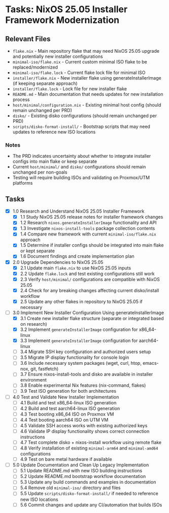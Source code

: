 # Tasks: NixOS 25.05 Installer Framework Modernization

## Relevant Files

- `flake.nix` - Main repository flake that may need NixOS 25.05 upgrade and potentially new installer configurations
- `minimal-iso/flake.nix` - Current custom minimal ISO flake to be replaced/modernized
- `minimal-iso/flake.lock` - Current flake lock file for minimal ISO
- `installer/flake.nix` - New installer flake using generateInstallerImage (if keeping separate approach)
- `installer/flake.lock` - Lock file for new installer flake
- `README.md` - Main documentation that needs updates for new installation process
- `host/minimal/configuration.nix` - Existing minimal host config (should remain unchanged per PRD)
- `disko/` - Existing disko configurations (should remain unchanged per PRD)
- `scripts/disko-format-install/` - Bootstrap scripts that may need updates to reference new ISO locations

### Notes

- The PRD indicates uncertainty about whether to integrate installer configs into main flake or keep separate
- Current `host/minimal/` and `disko/` configurations should remain unchanged per non-goals
- Testing will require building ISOs and validating on Proxmox/UTM platforms

## Tasks

- [x] 1.0 Research and Understand NixOS 25.05 Installer Framework
  - [x] 1.1 Study NixOS 25.05 release notes for installer framework changes
  - [x] 1.2 Research `nixos.generateInstallerImage` functionality and API
  - [x] 1.3 Investigate `nixos-install-tools` package collection contents
  - [x] 1.4 Compare new framework with current `minimal-iso/flake.nix` approach
  - [x] 1.5 Determine if installer configs should be integrated into main flake or kept separate
  - [x] 1.6 Document findings and create implementation plan
- [x] 2.0 Upgrade Dependencies to NixOS 25.05
  - [x] 2.1 Update main `flake.nix` to use NixOS 25.05 inputs
  - [x] 2.2 Update `flake.lock` and test existing configurations still work
  - [x] 2.3 Verify `host/minimal/` configurations are compatible with NixOS 25.05
  - [x] 2.4 Check for any breaking changes affecting current disko/install workflow
  - [x] 2.5 Update any other flakes in repository to NixOS 25.05 if necessary
- [ ] 3.0 Implement New Installer Configuration Using generateInstallerImage
  - [x] 3.1 Create new installer flake structure (separate or integrated based on research)
  - [x] 3.2 Implement `generateInstallerImage` configuration for x86_64-linux
  - [x] 3.3 Implement `generateInstallerImage` configuration for aarch64-linux
  - [ ] 3.4 Migrate SSH key configuration and authorized users setup
  - [ ] 3.5 Migrate IP display functionality for console login
  - [ ] 3.6 Include necessary system packages (wget, curl, htop, emacs-nox, git, fastfetch)
  - [ ] 3.7 Ensure nixos-install-tools and disko are available in installer environment
  - [ ] 3.8 Enable experimental Nix features (nix-command, flakes)
  - [ ] 3.9 Test ISO generation for both architectures
- [ ] 4.0 Test and Validate New Installer Implementation
  - [ ] 4.1 Build and test x86_64-linux ISO generation
  - [ ] 4.2 Build and test aarch64-linux ISO generation
  - [ ] 4.3 Test booting x86_64 ISO on Proxmox VM
  - [ ] 4.4 Test booting aarch64 ISO on UTM VM
  - [ ] 4.5 Validate SSH access works with existing authorized keys
  - [ ] 4.6 Validate IP display functionality shows correct connection instructions
  - [ ] 4.7 Test complete disko + nixos-install workflow using remote flake
  - [ ] 4.8 Verify installation of existing `minimal-arm64` and `minimal-amd64` configurations
  - [ ] 4.9 Test on bare metal hardware if available
- [ ] 5.0 Update Documentation and Clean Up Legacy Implementation
  - [ ] 5.1 Update README.md with new ISO building instructions
  - [ ] 5.2 Update README.md bootstrap workflow documentation
  - [ ] 5.3 Update any build commands and examples in documentation
  - [ ] 5.4 Remove old `minimal-iso/` directory and files
  - [ ] 5.5 Update `scripts/disko-format-install/` if needed to reference new ISO locations
  - [ ] 5.6 Commit changes and update any CI/automation that builds ISOs
